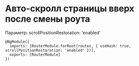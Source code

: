 # Авто-скролл страницы вверх после смены роута  
Параметр: scrollPositionRestoration: 'enabled'
```
@NgModule({
  imports: [RouterModule.forRoot(routes, { useHash: true, scrollPositionRestoration: 'enabled' })],
  exports: [RouterModule]
})
```